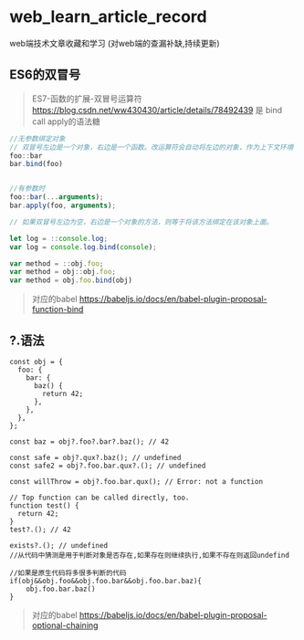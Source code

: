 # web_learn_article_record
web端技术文章收藏和学习 (对web端的查漏补缺,持续更新)

## ES6的双冒号

> ES7-函数的扩展-双冒号运算符
https://blog.csdn.net/ww430430/article/details/78492439
是 bind call apply的语法糖

```javascript
//无参数绑定对象
// 双冒号左边是一个对象，右边是一个函数。改运算符会自动将左边的对象，作为上下文环境（即 this 对象），绑定到右边的函数上面
foo::bar
bar.bind(foo)


//有参数时
foo::bar(...arguments);
bar.apply(foo, arguments);

// 如果双冒号左边为空，右边是一个对象的方法，则等于将该方法绑定在该对象上面。

let log = ::console.log;
var log = console.log.bind(console);

var method = ::obj.foo;
var method = obj::obj.foo;
var method = obj.foo.bind(obj)


```
>对应的babel
https://babeljs.io/docs/en/babel-plugin-proposal-function-bind

## ?.语法
```jvascript
const obj = {
  foo: {
    bar: {
      baz() {
        return 42;
      },
    },
  },
};

const baz = obj?.foo?.bar?.baz(); // 42

const safe = obj?.qux?.baz(); // undefined
const safe2 = obj?.foo.bar.qux?.(); // undefined

const willThrow = obj?.foo.bar.qux(); // Error: not a function

// Top function can be called directly, too.
function test() {
  return 42;
}
test?.(); // 42

exists?.(); // undefined
//从代码中猜测是用于判断对象是否存在,如果存在则继续执行,如果不存在则返回undefind

//如果是原生代码将多很多判断的代码
if(obj&&obj.foo&&obj.foo.bar&&obj.foo.bar.baz){
    obj.foo.bar.baz()
}
```
> 对应的babel
https://babeljs.io/docs/en/babel-plugin-proposal-optional-chaining
